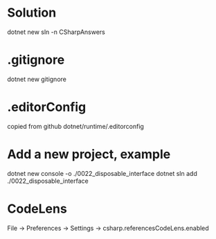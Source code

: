 # Solution
dotnet new sln -n CSharpAnswers  

# .gitignore
dotnet new gitignore

# .editorConfig
copied from github dotnet/runtime/.editorconfig

# Add a new project, example
dotnet new console -o ./0022_disposable_interface
dotnet sln add ./0022_disposable_interface

# CodeLens
File -> Preferences -> Settings -> csharp.referencesCodeLens.enabled